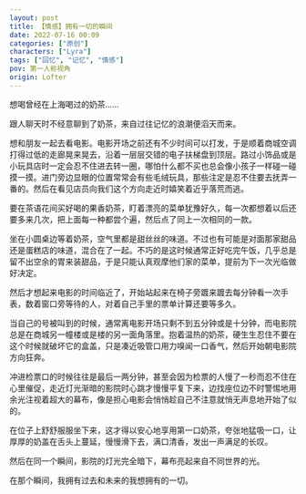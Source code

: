 ```yaml
---
layout: post
title: 【情感】拥有一切的瞬间
date: 2022-07-16 00:09
categories: ["原创"]
characters: ["Lyra"]
tags: ["回忆", "记忆", "情感"]
pov: 第一人称视角
origin: Lofter
---
```


想喝曾经在上海喝过的奶茶……

跟人聊天时不经意聊到了奶茶，来自过往记忆的浪潮便滔天而来。

想和朋友一起去看电影。电影开场之前还有不少时间可以打发，于是顺着商城空调打得过低的走廊晃来晃去，沿着一层层交错的电子扶梯盘到顶层。路过小饰品或是小玩具店时一定会忍不住进去转一圈，哪怕什么都不买也总会像小孩子一样碰一碰摸一摸。进门旁边显眼的位置常常会有些毛绒玩具，那些注定是忍不住要去抚弄一番的。然后在看见店员向我们这个方向走近时嬉笑着近乎落荒而逃。

要在茶语花间买好喝的果香奶茶，盯着漂亮的菜单犹豫好久，每一次都想着以后还要多来几次，把上面每一种都尝个遍，然后点了同上一次相同的一款。

坐在小圆桌边等着奶茶，空气里都是甜丝丝的味道。不过也有可能是对面那家甜品还是蛋糕店的味道，混合在了一起。不巧的是这时候通常正好吃完午饭，几乎总是留不出空余的胃来装甜品，于是只能认真观摩他们家的菜单，提前为下一次光临做好决定。

然后才想起来电影的时间临近了，开始站起来在椅子旁踱来踱去每分钟看一次手表，数着窗口旁等待的人，对着自己手里的票单计算还要等多久。

当自己的号被叫到的时候，通常离电影开场只剩不到五分钟或是十分钟，而电影院总是在商城另一幢楼或是楼的另一面角落里。抱着温热的奶茶，硬生生忍住不要在这个时候就破坏它的盒盖，只是凑近吸管口用力嗅闻一口香气，然后开始朝电影院方向狂奔。

冲进检票口的时候往往是最后一两分钟，甚至会因为检票的人慢了一秒而忍不住在心里催促，走近灯光渐暗的影院时心跳才慢慢平复下来，边找座位边不时警惕地用余光注视着超大的幕布，像是担心电影会悄悄趁自己不注意就悄无声息地开始了似的。

在位子上舒舒服服坐下来，这才得以安心地享用第一口奶茶，夸张地猛吸一口，让厚厚的奶盖在舌头上蔓延，慢慢滑下去，满口清香，发出一声满足的长叹。

然后在同一个瞬间，影院的灯光完全暗下，幕布亮起来自不同世界的光。

在那个瞬间，我拥有过去和未来的我想拥有的一切。

